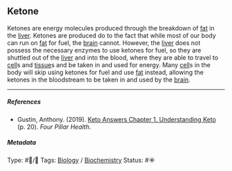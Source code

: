 ## Ketone

Ketones are energy molecules produced through the breakdown of [fat]() in the [liver](). Ketones are produced do to the fact that while most of our body can run on [fat]() for fuel, the [brain](Brain.md) cannot. However, the [liver]() does not possess the necessary enzymes to use ketones for fuel, so they are shuttled out of the [liver]() and into the blood, where they are able to travel to [cell]()s and [tissue]()s and be taken in and used for energy. Many [cell]()s in the body will skip using ketones for fuel and use [fat]() instead, allowing the ketones in the bloodstream to be taken in and used by the [brain](Brain.md).

---

##### References

* Gustin, Anthony. (2019). [Keto Answers Chapter 1. Understanding Keto](Keto%20Answers%20Chapter%201.%20Understanding%20Keto.md) (p. 20). *Four Pillar Health*.

##### Metadata

Type: #🔵/🔵 
Tags: [Biology]() / [Biochemistry](Biochemistry.md) 
Status: #☀️ 
